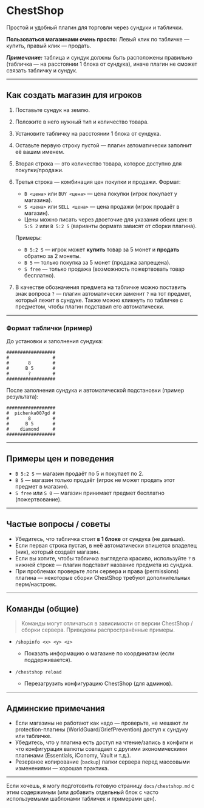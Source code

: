 # ChestShop

Простой и удобный плагин для торговли через сундуки и таблички.

**Пользоваться магазинами очень просто:**
Левый клик по табличке — купить, правый клик — продать.

***Примечание:*** таблица и сундук должны быть расположены правильно (табличка — на расстоянии 1 блока от сундука), иначе плагин не сможет связать табличку и сундук.

---

## Как создать магазин для игроков

1. Поставьте сундук на землю.
2. Положите в него нужный тип и количество товара.
3. Установите табличку на расстоянии 1 блока от сундука.
4. Оставьте первую строку пустой — плагин автоматически заполнит её вашим именем.
5. Вторая строка — это количество товара, которое доступно для покупки/продажи.
6. Третья строка — комбинация цен покупки и продажи. Формат:

   * `B <цена>` или `BUY <цена>` — цена покупки (игрок покупает у магазина).
   * `S <цена>` или `SELL <цена>` — цена продажи (игрок продаёт в магазин).
   * Цены можно писать через двоеточие для указания обеих цен: `B 5:S 2` или `B 5:2 S` (варианты формата зависят от сборки плагина).

   Примеры:

   * `B 5:2 S` — игрок может **купить** товар за 5 монет и **продать** обратно за 2 монеты.
   * `B 5` — только покупка за 5 монет (продажа запрещена).
   * `S free` — только продажа (возможность пожертвовать товар бесплатно).
7. В качестве обозначения предмета на табличке можно поставить знак вопроса `?` — плагин автоматически заменит `?` на тот предмет, который лежит в сундуке. Также можно кликнуть по табличке с предметом, чтобы плагин подставил его автоматически.

---

### Формат таблички (пример)

До установки и заполнения сундука:

```
##################
#                #
#       8        #
#      B 5       #
#       ?        #
##################
```

После заполнения сундука и автоматической подстановки (пример результата):

```
##################
#  pichenka007gd #
#       8        #
#      B 5       #
#    diamond     #
##################
```

---

## Примеры цен и поведения

* `B 5:2 S` — магазин продаёт по 5 и покупает по 2.
* `B 5` — магазин только продаёт (игрок не может продать этот предмет в магазин).
* `S free` или `S 0` — магазин принимает предмет бесплатно (пожертвование).

---

## Частые вопросы / советы

* Убедитесь, что табличка стоит **в 1 блоке** от сундука (не дальше).
* Если первая строка пустая, в неё автоматически впишется владелец (ник), который создаёт магазин.
* Если вы хотите, чтобы табличка выглядела красиво, используйте `?` в нижней строке — плагин подставит название предмета из сундука.
* При проблемах проверьте логи сервера и права (permissions) плагина — некоторые сборки ChestShop требуют дополнительных перм/настроек.

---

## Команды (общие)

> Команды могут отличаться в зависимости от версии ChestShop / сборки сервера. Приведены распространённые примеры.

* `/shopinfo <x> <y> <z>`

  * Показать информацию о магазине по координатам (если поддерживается).

* `/chestshop reload`

  * Перезагрузить конфигурацию ChestShop (для админов).

---

## Админские примечания

* Если магазины не работают как надо — проверьте, не мешают ли protection-плагины (WorldGuard/GriefPrevention) доступ к сундуку или табличке.
* Убедитесь, что у плагина есть доступ на чтение/запись в конфиги и что конфигурация валюты совпадает с другими экономическими плагинами (Essentials, iConomy, Vault и т.д.).
* Резервное копирование (`backup`) папки сервера перед массовыми изменениями — хорошая практика.

---

Если хочешь, я могу подготовить готовую страницу `docs/chestshop.md` с этим содержимым (или добавить отдельный блок с часто используемыми шаблонами табличек и примерами цен).
